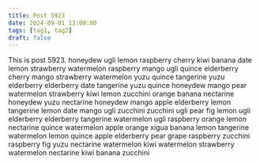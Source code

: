 ```yaml
---
title: Post 5923
date: 2024-09-01 12:00:00
tags: [tag1, tag2]
draft: false
---
```

This is post 5923.
honeydew
ugli
lemon
raspberry
cherry
kiwi
banana
date
lemon
strawberry
watermelon
raspberry
mango
ugli
quince
elderberry
cherry
mango
strawberry
watermelon
yuzu
quince
tangerine
yuzu
elderberry
elderberry
date
tangerine
yuzu
quince
honeydew
mango
pear
watermelon
strawberry
kiwi
lemon
zucchini
orange
banana
nectarine
honeydew
yuzu
nectarine
honeydew
mango
apple
elderberry
lemon
tangerine
lemon
date
mango
ugli
zucchini
zucchini
ugli
pear
fig
lemon
ugli
elderberry
elderberry
tangerine
watermelon
ugli
raspberry
orange
lemon
nectarine
quince
watermelon
apple
orange
xigua
banana
lemon
tangerine
watermelon
lemon
quince
apple
elderberry
pear
grape
raspberry
zucchini
raspberry
fig
yuzu
nectarine
watermelon
kiwi
watermelon
strawberry
watermelon
nectarine
kiwi
banana
zucchini
